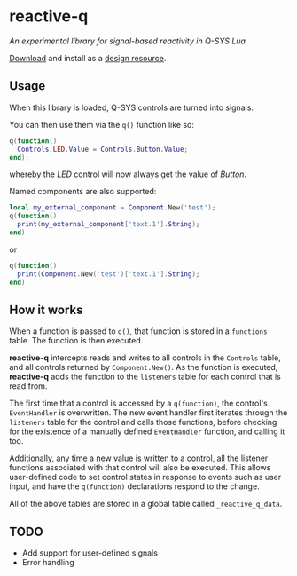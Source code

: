 # reactive-q
*An experimental library for signal-based reactivity in Q-SYS Lua*

[Download](https://github.com/locimation/reactive-q/archive/refs/heads/main.zip) and install as a [design resource](https://q-syshelp.qsc.com/#Control_Scripting/External_Lua_Modules.htm).


## Usage

When this library is loaded, Q-SYS controls are turned into signals.

You can then use them via the `q()` function like so:

```lua
q(function()
  Controls.LED.Value = Controls.Button.Value;
end);
```
whereby the *LED* control will now always get the value of *Button*.

Named components are also supported:
```lua
local my_external_component = Component.New('test');
q(function()
  print(my_external_component['text.1'].String);
end)
```
or
```lua
q(function()
  print(Component.New('test')['text.1'].String);
end)
```

## How it works
When a function is passed to `q()`, that function is stored in a `functions` table. The function is then executed.

**reactive-q** intercepts reads and writes to all controls in the `Controls` table, and all controls returned by `Component.New()`. As the function is executed, **reactive-q**  adds the function to the `listeners` table for each control that is read from.

The first time that a control is accessed by a `q(function)`, the control's `EventHandler` is overwritten. The new event handler first iterates through the `listeners` table for the control and calls those functions, before checking for the existence of a manually defined `EventHandler` function, and calling it too.

Additionally, any time a new value is written to a control, all the listener functions associated with that control will also be executed. This allows user-defined code to set control states in response to events such as user input, and have the `q(function)` declarations respond to the change.

All of the above tables are stored in a global table called `_reactive_q_data`.

## TODO
 - Add support for user-defined signals
 - Error handling